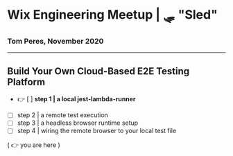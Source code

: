 # Wix Engineering Meetup | 🛷 "Sled"
### Tom Peres, November 2020

<hr />

## Build Your Own Cloud-Based E2E Testing Platform

- 👉 [ ] **step 1 | a local jest-lambda-runner**
- [ ] step 2 | a remote test execution
- [ ] step 3 | a headless browser runtime setup
- [ ] step 4 | wiring the remote browser to your local test file

( 👉 you are here )